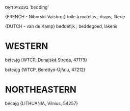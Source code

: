 בעטצײַג
דאָס 
'bedding'

{FRENCH - Niborski-Vaisbrot}
toile à matelas ; draps, literie

{DUTCH - van de Kamp}
beddetijk ; beddegoed, lakens

WESTERN
========

bɛ́tcⲁjg {WTCP, Dunajská Streda, 47179}

bɛ́tcajg {WTCP, Berettyó-Újfalu, 47212}

NORTHEASTERN
==============

bécajg {LITHUANIA, Vilnius, 54257}